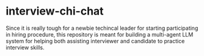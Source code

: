 # interview-chi-chat

Since it is really tough for a newbie techincal leader for starting participating in hiring procedure, this repository is meant for building a multi-agent LLM system for helping both assisting interviewer and candidate to practice interview skills.
